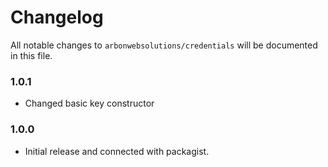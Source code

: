 # Changelog

All notable changes to `arbonwebsolutions/credentials` will be documented in this file.

### 1.0.1
- Changed basic key constructor

### 1.0.0
- Initial release and connected with packagist.
